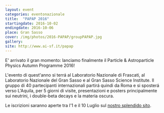 ```yaml
---
layout: event
categories: eventonazionale
title:  "PAPAP 2016"
startingdate: 2016-10-02
endingdate: 2016-10-06
place: Gran Sasso
cover: /img/photos/2016-PAPAP/groupPAPAP.jpg
gallery: 
site: http://www.ai-sf.it/papap
---
```


E' arrivato il gran momento: lanciamo finalmente il Particle & Astroparticle Physics Autumn Programme 2016!

L'evento di quest'anno si terrá al Laboratorio Nazionale di Frascati, al Laboratorio Nazionale del Gran Sasso e al Gran Sasso Science Institute. Il gruppo di 40 partecipanti internazionali partirá quindi da Roma e si sposterá verso L'Aquila, per 5 giorni di visite, presentazioni e posters principalmente sui neutrini, i double-beta decays e la materia oscura.

Le iscrizioni saranno aperte tra l'1 e il 10 Luglio sul [nostro splendido sito](http://www.ai-sf.it/papap/).
